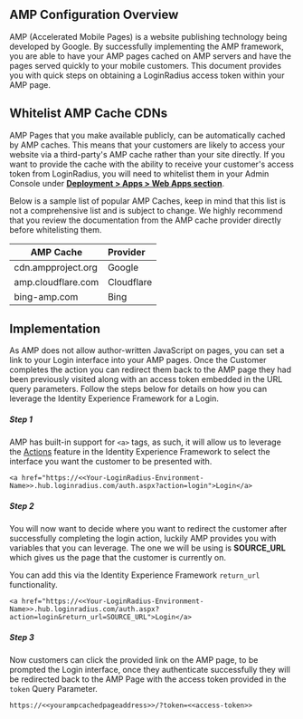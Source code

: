 ## AMP Configuration Overview

AMP (Accelerated Mobile Pages) is a website publishing technology being developed by Google. By successfully implementing the AMP framework, you are able to have your AMP pages cached on AMP servers and have the pages served quickly to your mobile customers. This document provides you with quick steps on obtaining a LoginRadius access token within your AMP page.


## Whitelist AMP Cache CDNs

AMP Pages that you make available publicly, can be automatically cached by AMP caches. This means that your customers are likely to access your website via a third-party's AMP cache rather than your site directly. If you want to provide the cache with the ability to receive your customer's access token from LoginRadius, you will need to whitelist them in your Admin Console under [**Deployment > Apps > Web Apps section**](https://adminconsole.loginradius.com/deployment/apps/web-apps).

Below is a sample list of popular AMP Caches, keep in mind that this list is not a comprehensive list and is subject to change. We highly recommend that you review the documentation from the AMP cache provider directly before whitelisting them.


| AMP Cache       | Provider        | 
| ------------- |:---| 
| cdn.ampproject.org | Google | 
| amp.cloudflare.com | Cloudflare  |
| bing-amp.com | Bing |


## Implementation

As AMP does not allow author-written JavaScript on pages, you can set a link to your Login interface into your AMP pages. Once the Customer completes the action you can redirect them back to the AMP page they had been previously visited along with an access token embedded in the URL query parameters. Follow the steps below for details on how you can leverage the Identity Experience Framework for a Login.


##### Step 1

AMP has built-in support for `<a>` tags, as such, it will allow us to leverage the [Actions](https://www.loginradius.com/docs/api/v2/deployment/hosted-registration/usage) feature in the Identity Experience Framework to select the interface you want the customer to be presented with. 

```
<a href="https://<<Your-LoginRadius-Environment-Name>>.hub.loginradius.com/auth.aspx?action=login">Login</a>
```

##### Step 2

You will now want to decide where you want to redirect the customer after successfully completing the login action, luckily AMP provides you with variables that you can leverage. The one we will be using is **SOURCE_URL** which gives us the page that the customer is currently on.


You can add this via the Identity Experience Framework  `return_url` functionality. 

```
<a href="https://<<Your-LoginRadius-Environment-Name>>.hub.loginradius.com/auth.aspx?action=login&return_url=SOURCE_URL">Login</a>
```

##### Step 3

Now customers can click the provided link on the AMP page, to be prompted the Login interface, once they authenticate successfully they will be redirected back to the AMP Page with the access token provided in the `token` Query Parameter.  


```
https://<<yourampcachedpageaddress>>/?token=<<access-token>>
```
